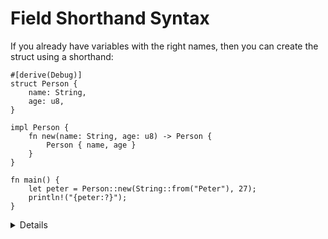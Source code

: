 # Field Shorthand Syntax

If you already have variables with the right names, then you can create the
struct using a shorthand:

```rust,editable
#[derive(Debug)]
struct Person {
    name: String,
    age: u8,
}

impl Person {
    fn new(name: String, age: u8) -> Person {
        Person { name, age }
    }
}

fn main() {
    let peter = Person::new(String::from("Peter"), 27);
    println!("{peter:?}");
}
```

<details>

- The `new` function could be written using `Self` as a type, as it is interchangeable with the struct type name

  ```rust,editable
  #[derive(Debug)]
  struct Person {
      name: String,
      age: u8,
  }
  impl Person {
      fn new(name: String, age: u8) -> Self {
          Self { name, age }
      }
  }
  ```
- Implement the `Default` trait for the struct. Define some fields and use the default values for the other fields.

  ```rust,editable
  #[derive(Debug)]
  struct Person {
      name: String,
      age: u8,
  }
  impl Default for Person {
      fn default() -> Person {
          Person {
              name: "Bot".to_string(),
              age: 0,
          }
      }
  }
  fn create_default() {
      let tmp = Person {
          ..Person::default()
      };
      let tmp = Person {
          name: "Sam".to_string(),
          ..Person::default()
      };
  }
  ```

- Methods are defined in the `impl` block.
- Use struct update syntax to define a new structure using `peter`. Note that the variable `peter` will no longer be accessible afterwards.
- Use `{:#?}` when printing structs to request the `Debug` representation.

</details>
